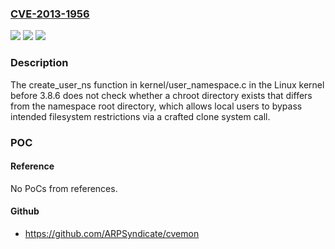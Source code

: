 ### [CVE-2013-1956](https://cve.mitre.org/cgi-bin/cvename.cgi?name=CVE-2013-1956)
![](https://img.shields.io/static/v1?label=Product&message=n%2Fa&color=blue)
![](https://img.shields.io/static/v1?label=Version&message=n%2Fa&color=blue)
![](https://img.shields.io/static/v1?label=Vulnerability&message=n%2Fa&color=brighgreen)

### Description

The create_user_ns function in kernel/user_namespace.c in the Linux kernel before 3.8.6 does not check whether a chroot directory exists that differs from the namespace root directory, which allows local users to bypass intended filesystem restrictions via a crafted clone system call.

### POC

#### Reference
No PoCs from references.

#### Github
- https://github.com/ARPSyndicate/cvemon

